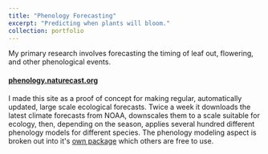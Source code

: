 ```yaml
---
title: "Phenology Forecasting"
excerpt: "Predicting when plants will bloom."
collection: portfolio
---
```


My primary research involves forecasting the timing of leaf out, flowering, and other phenological events. 
#### [phenology.naturecast.org](phenology.naturecast.org)
I made this site as a proof of concept for making regular, automatically updated, large scale ecological forecasts. Twice a week it downloads the latest climate forecasts from NOAA, downscales them to a scale suitable for ecology, then, depending on the season, applies several hundred different phenology models for different species. The phenology modeling aspect is broken out into it's [own package](publication/2018-pyPhenology) which others are free to use.
